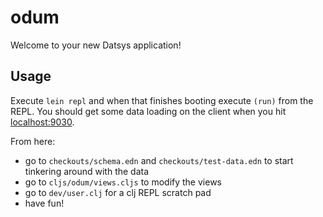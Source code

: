 
# odum

Welcome to your new Datsys application!

## Usage

Execute `lein repl` and when that finishes booting execute `(run)` from the REPL.
You should get some data loading on the client when you hit <localhost:9030>.

From here:
* go to `checkouts/schema.edn` and `checkouts/test-data.edn` to start tinkering around with the data
* go to `cljs/odum/views.cljs` to modify the views
* go to `dev/user.clj` for a clj REPL scratch pad
* have fun!

